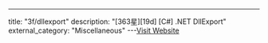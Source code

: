 ---
title: "3f/dllexport"
description: "[363星][19d] [C#]  .NET DllExport"
external_category: "Miscellaneous"
---[Visit Website](https://github.com/3f/dllexport)


